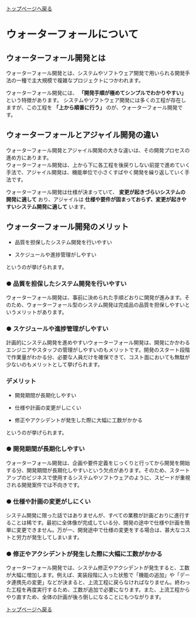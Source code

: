 [トップページへ戻る](./index.md)

# ウォーターフォールについて

## ウォーターフォール開発とは

ウォーターフォール開発とは、システムやソフトウェア開発で用いられる開発手法の一種で主大規模で複雑なプロジェクトにつかわれます。

ウォーターフォール開発には、 **「開発手順が極めてシンプルでわかりやすい」** という特徴があります。
システムやソフトウェア開発には多くの工程が存在しますが、この工程を **「上から順番に行う」** のが、ウォーターフォール開発です。

## ウォーターフォールとアジャイル開発の違い

ウォーターフォール開発とアジャイル開発の大きな違いは、その開発プロセスの進め方にあります。  
ウォーターフォール開発は、上から下に各工程を後戻りしない前提で進めていく手法で、アジャイル開発は、機能単位で小さくすばやく開発を繰り返していく手法です。

ウォーターフォール開発は仕様が決まっていて、 **変更が起きづらいシステムの開発に適して** おり、アジャイルは **仕様や要件が固まっておらず、変更が起きやすいシステム開発に適して** います。

## ウォーターフォール開発のメリット

- 品質を担保したシステム開発を行いやすい

- スケジュールや進捗管理がしやすい

というのが挙げられます。

### ● 品質を担保したシステム開発を行いやすい

ウォーターフォール開発は、事前に決められた手順どおりに開発が進みます。そのため、ウォーターフォール型のシステム開発は完成品の品質を担保しやすいというメリットがあります。

### ● スケジュールや進捗管理がしやすい

計画的にシステム開発を進めやすいウォーターフォール開発は、開発にかかわるエンジニアやスタッフの管理がしやすいのもメリットです。開発のスタート段階で作業量がわかる分、必要な人員だけを確保できて、コスト面においても無駄が少ないのもメリットとして挙げられます。

### デメリット

- 開発期間が長期化しやすい

- 仕様や計画の変更がしにくい

- 修正やアクシデントが発生した際に大幅に工数がかかる

というのが挙げられます。

### ● 開発期間が長期化しやすい

ウォーターフォール開発は、企画や要件定義をじっくりと行ってから開発を開始する分、開発期間が長期化しやすいという欠点があります。そのため、スタートアップのビジネスで使用するシステムやソフトウェアのように、スピードが重視される開発案件では不向きです。

### ● 仕様や計画の変更がしにくい

システム開発に限った話ではありませんが、すべての業務が計画どおりに進行することは稀です。最初に全体像が完成している分、開発の途中で仕様や計画を簡単に変更できません。万が一、開発途中で仕様の変更をする場合は、甚大なコストと労力が発生してしまいます。

### ● 修正やアクシデントが発生した際に大幅に工数がかかる

ウォーターフォール開発では、システム修正やアクシデントが発生すると、工数が大幅に増加します。例えば、実装段階に入った状態で「機能の追加」や「データ連携先の変更」などが決まると、上流工程に戻らなければなりません。終わった工程を再度実行するため、工数が追加で必要になります。また、上流工程からやり直すため、全体の計画が後ろ倒しになることにもつながります。

[トップページへ戻る](./index.md)
